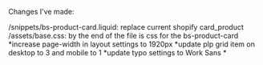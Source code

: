 Changes I've made:

/snippets/bs-product-card.liquid: replace current shopify card_product
/assets/base.css: by the end of the file is css for the bs-product-card
*increase page-width in layout settings to 1920px
*update plp grid item on desktop to 3 and mobile to 1
*update typo settings to Work Sans
*
